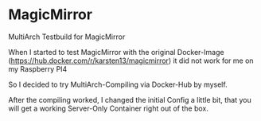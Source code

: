 # MagicMirror
MultiArch Testbuild for MagicMirror

When I started to test MagicMirror with the original Docker-Image (https://hub.docker.com/r/karsten13/magicmirror) it did not work for me on my Raspberry PI4

So I decided to try MultiArch-Compiling via Docker-Hub by myself.

After the compiling worked, I changed the initial Config a little bit, that you will get a working Server-Only Container right out of the box.
